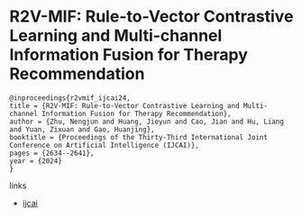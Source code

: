 # R2V-MIF: Rule-to-Vector Contrastive Learning and Multi-channel Information Fusion for Therapy Recommendation

```
@inproceedings{r2vmif_ijcai24,
title = {R2V-MIF: Rule-to-Vector Contrastive Learning and Multi-channel Information Fusion for Therapy Recommendation},
author = {Zhu, Nengjun and Huang, Jieyun and Cao, Jian and Hu, Liang and Yuan, Zixuan and Gao, Huanjing},
booktitle = {Proceedings of the Thirty-Third International Joint Conference on Artificial Intelligence (IJCAI)},
pages = {2634--2641},
year = {2024}
}
```

links
- [ijcai](https://www.ijcai.org/proceedings/2024/291)
